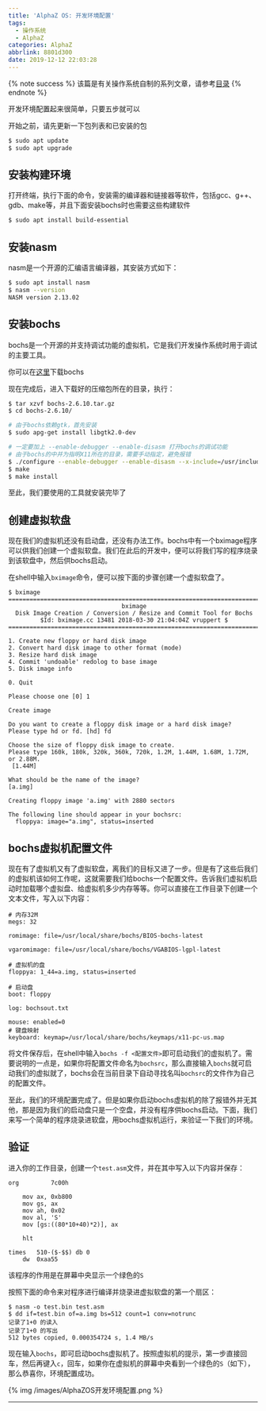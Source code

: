 ```yaml
---
title: 'AlphaZ OS: 开发环境配置'
tags:
  - 操作系统
  - AlphaZ
categories: AlphaZ
abbrlink: 8801d300
date: 2019-12-12 22:03:28
---
```


{% note success %}
该篇是有关操作系统自制的系列文章，请参考[目录](/AlphaZ/)
{% endnote %}

开发环境配置起来很简单，只要五步就可以

开始之前，请先更新一下包列表和已安装的包

```bash
$ sudo apt update
$ sudo apt upgrade
```

## 安装构建环境

打开终端，执行下面的命令，安装需的编译器和链接器等软件，包括gcc、g++、gdb、make等，并且下面安装bochs时也需要这些构建软件

```bash
$ sudo apt install build-essential
```

## 安装nasm

nasm是一个开源的汇编语言编译器，其安装方式如下：

```bash
$ sudo apt install nasm
$ nasm --version
NASM version 2.13.02
```

## 安装bochs

bochs是一个开源的并支持调试功能的虚拟机，它是我们开发操作系统时用于调试的主要工具。

你可以在[这里](https://sourceforge.net/projects/bochs/files/bochs/2.6.10/bochs-2.6.10.tar.gz/download)下载bochs

现在完成后，进入下载好的压缩包所在的目录，执行：

```bash
$ tar xzvf bochs-2.6.10.tar.gz
$ cd bochs-2.6.10/

# 由于bochs依赖gtk，首先安装
$ sudo apg-get install libgtk2.0-dev

# 一定要加上 --enable-debugger --enable-disasm 打开bochs的调试功能
# 由于bochs的中并为指明X11所在的目录，需要手动指定，避免报错
$ ./configure --enable-debugger --enable-disasm --x-include=/usr/include/X11 --x-lib=/usr/lib/x11
$ make
$ make install
```

至此，我们要使用的工具就安装完毕了


## 创建虚拟软盘

现在我们的虚拟机还没有启动盘，还没有办法工作。bochs中有一个bximage程序可以供我们创建一个虚拟软盘。我们在此后的开发中，便可以将我们写的程序烧录到该软盘中，然后供bochs启动。


在shell中输入`bximage`命令，便可以按下面的步骤创建一个虚拟软盘了。
```
$ bximage 
========================================================================
                                bximage
  Disk Image Creation / Conversion / Resize and Commit Tool for Bochs
         $Id: bximage.cc 13481 2018-03-30 21:04:04Z vruppert $
========================================================================

1. Create new floppy or hard disk image
2. Convert hard disk image to other format (mode)
3. Resize hard disk image
4. Commit 'undoable' redolog to base image
5. Disk image info

0. Quit

Please choose one [0] 1

Create image

Do you want to create a floppy disk image or a hard disk image?
Please type hd or fd. [hd] fd

Choose the size of floppy disk image to create.
Please type 160k, 180k, 320k, 360k, 720k, 1.2M, 1.44M, 1.68M, 1.72M, or 2.88M.
 [1.44M] 

What should be the name of the image?
[a.img] 

Creating floppy image 'a.img' with 2880 sectors

The following line should appear in your bochsrc:
  floppya: image="a.img", status=inserted
```

## bochs虚拟机配置文件

现在有了虚拟机又有了虚拟软盘，离我们的目标又进了一步。但是有了这些后我们的虚拟机该如何工作呢，这就需要我们给bochs一个配置文件。告诉我们虚拟机启动时加载哪个虚拟盘、给虚拟机多少内存等等。你可以直接在工作目录下创建一个文本文件，写入以下内容：

```
# 内存32M
megs: 32

romimage: file=/usr/local/share/bochs/BIOS-bochs-latest

vgaromimage: file=/usr/local/share/bochs/VGABIOS-lgpl-latest

# 虚拟机的盘
floppya: 1_44=a.img, status=inserted

# 启动盘
boot: floppy

log: bochsout.txt

mouse: enabled=0
# 键盘映射
keyboard: keymap=/usr/local/share/bochs/keymaps/x11-pc-us.map
```

将文件保存后，在shell中输入`bochs -f <配置文件>`即可启动我们的虚拟机了。需要说明的一点是，如果你将配置文件命名为`bochsrc`，那么直接输入`bochs`就可启动我们的虚拟就了，bochs会在当前目录下自动寻找名叫`bochsrc`的文件作为自己的配置文件。


至此，我们的环境配置完成了。但是如果你启动bochs虚拟机的除了报错外并无其他，那是因为我们的启动盘只是一个空盘，并没有程序供bochs启动。下面，我们来写一个简单的程序烧录进软盘，用bochs虚拟机运行，来验证一下我们的环境。

## 验证

进入你的工作目录，创建一个`test.asm`文件，并在其中写入以下内容并保存：

```
org         7c00h

    mov	ax, 0xb800
	mov	gs, ax
	mov	ah, 0x02
	mov	al, 'S'
	mov	[gs:((80*10+40)*2)], ax

	hlt

times	510-($-$$) db 0
	dw	0xaa55
```

该程序的作用是在屏幕中央显示一个绿色的`S`

按照下面的命令来对程序进行编译并烧录进虚拟软盘的第一个扇区：

```
$ nasm -o test.bin test.asm 
$ dd if=test.bin of=a.img bs=512 count=1 conv=notrunc 
记录了1+0 的读入
记录了1+0 的写出
512 bytes copied, 0.000354724 s, 1.4 MB/s
```

现在输入`bochs`，即可启动bochs虚拟机了。按照虚拟机的提示，第一步直接回车，然后再键入`c`，回车，如果你在虚拟机的屏幕中央看到一个绿色的`S`（如下），那么恭喜你，环境配置成功。

{% img /images/AlphaZOS开发环境配置.png %}

---